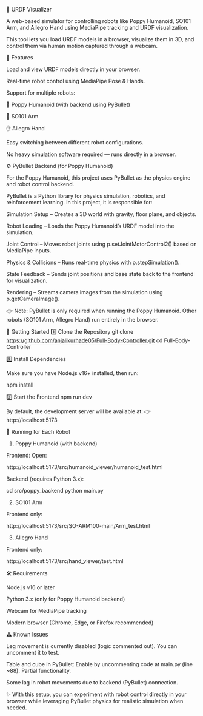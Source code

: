 🤖 URDF Visualizer

A web-based simulator for controlling robots like Poppy Humanoid, SO101 Arm, and Allegro Hand using MediaPipe tracking and URDF visualization.

This tool lets you load URDF models in a browser, visualize them in 3D, and control them via human motion captured through a webcam.

📂 Features

Load and view URDF models directly in your browser.

Real-time robot control using MediaPipe Pose & Hands.

Support for multiple robots:

🦾 Poppy Humanoid (with backend using PyBullet)

🦿 SO101 Arm

✋ Allegro Hand

Easy switching between different robot configurations.

No heavy simulation software required — runs directly in a browser.

⚙️ PyBullet Backend (for Poppy Humanoid)

For the Poppy Humanoid, this project uses PyBullet
 as the physics engine and robot control backend.

PyBullet is a Python library for physics simulation, robotics, and reinforcement learning. In this project, it is responsible for:

Simulation Setup – Creates a 3D world with gravity, floor plane, and objects.

Robot Loading – Loads the Poppy Humanoid’s URDF model into the simulation.

Joint Control – Moves robot joints using p.setJointMotorControl2() based on MediaPipe inputs.

Physics & Collisions – Runs real-time physics with p.stepSimulation().

State Feedback – Sends joint positions and base state back to the frontend for visualization.

Rendering – Streams camera images from the simulation using p.getCameraImage().

👉 Note: PyBullet is only required when running the Poppy Humanoid. Other robots (SO101 Arm, Allegro Hand) run entirely in the browser.

🚀 Getting Started
1️⃣ Clone the Repository
git clone https://github.com/anjalikurhade05/Full-Body-Controller.git
cd Full-Body-Controller

2️⃣ Install Dependencies

Make sure you have Node.js v16+ installed, then run:

npm install

3️⃣ Start the Frontend
npm run dev


By default, the development server will be available at:
👉 http://localhost:5173

🤖 Running for Each Robot
1. Poppy Humanoid (with backend)

Frontend:
Open:

http://localhost:5173/src/humanoid_viewer/humanoid_test.html


Backend (requires Python 3.x):

cd src/poppy_backend
python main.py

2. SO101 Arm

Frontend only:

http://localhost:5173/src/SO-ARM100-main/Arm_test.html

3. Allegro Hand

Frontend only:

http://localhost:5173/src/hand_viewer/test.html

🛠 Requirements

Node.js v16 or later

Python 3.x (only for Poppy Humanoid backend)

Webcam for MediaPipe tracking

Modern browser (Chrome, Edge, or Firefox recommended)

⚠️ Known Issues

Leg movement is currently disabled (logic commented out). You can uncomment it to test.

Table and cube in PyBullet: Enable by uncommenting code at main.py (line ~88). Partial functionality.

Some lag in robot movements due to backend (PyBullet) connection.

✨ With this setup, you can experiment with robot control directly in your browser while leveraging PyBullet physics for realistic simulation when needed.
